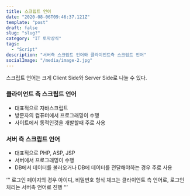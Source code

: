 ```yaml
---
title: 스크립트 언어
date: "2020-08-06T09:46:37.121Z"
template: "post"
draft: false
slug: "slug?"
category: "IT 토막상식"
tags:
  - "Script"
description: "서버측 스크립트 언어와 클라이언트측 스크립트 언어"
socialImage: "/media/image-2.jpg"
---
```


스크립트 언어는 크게 Client Side와 Server Side로 나눌 수 있다.
### 클라이언트 측 스크립트 언어
- 대표적으로 자바스크립트
- 방문자의 컴퓨터에서 프로그래밍이 수행
- 사이트에서 동적인것을 개발할때 주로 사용

### 서버 측 스크립트 언어
- 대표적으로 PHP, ASP, JSP
- 서버에서 프로그래밍이 수행
- DB에서 데이터를 불러오거나 DB에 데이터를 전달해야하는 경우 주로 사용

‘‘‘ 로그인 페이지의 경우 아이디, 비밀번호 형식 체크는 클라이언트 측 언어로, 로그인 처리는 서버측 언어로 진행 ‘‘‘


